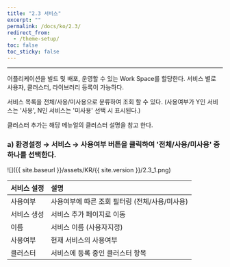 ```yaml
---
title: "2.3 서비스"
excerpt: ""
permalink: /docs/ko/2.3/
redirect_from:
  - /theme-setup/
toc: false
toc_sticky: false
---
```


---
어플리케이션을 빌드 및 배포, 운영할 수 있는 Work Space를 할당한다. 서비스 별로 사용자, 클러스터, 라이브러리 등록이 가능하다.

서비스 목록을 전체/사용/미사용으로 분류하여 조회 할 수 있다. \(사용여부가 Y인 서비스는 '사용', N인 서비스는 '미사용' 선택 시 표시된다.\)

클러스터 추가는 해당 메뉴얼의 클러스터 설명을 참고 한다.

### a\) 환경설정 → 서비스 →  사용여부 버튼을 클릭하여 '전체/사용/미사용' 중 하나를 선택한다.
![]({{ site.baseurl }}/assets/KR/{{ site.version }}/2.3_1.png)

| **서비스 설정** | **설명**                       |
| :--------- | :--------------------------- |
| 사용여부       | 사용여부에 따른 조회 필터링 (전체/사용/미사용\) |
| 서비스 생성     | 서비스 추가 페이지로 이동               |
| 이름         | 서비스 이름 \(사용자지정\)             |
| 사용여부       | 현재 서비스의 사용여부                 |
| 클러스터       | 서비스에 등록 중인 클러스터 항목           |
